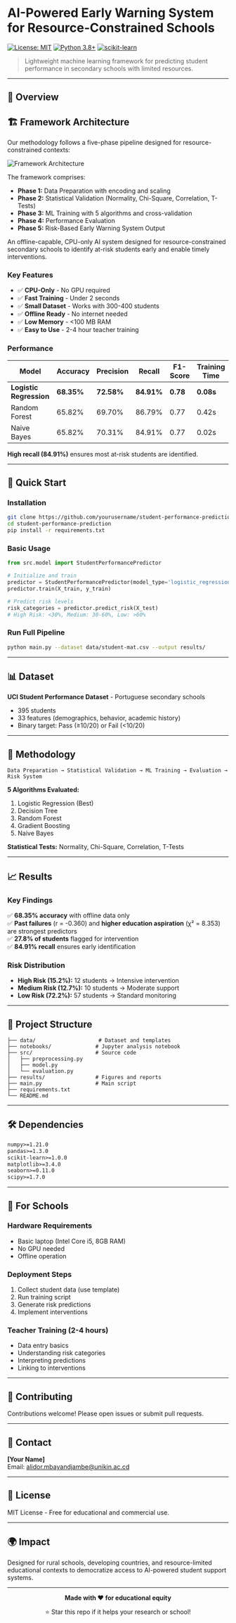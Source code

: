 
# AI-Powered Early Warning System for Resource-Constrained Schools

[![License: MIT](https://img.shields.io/badge/License-MIT-yellow.svg)](https://opensource.org/licenses/MIT)
[![Python 3.8+](https://img.shields.io/badge/python-3.8+-blue.svg)](https://www.python.org/downloads/)
[![scikit-learn](https://img.shields.io/badge/scikit--learn-1.0+-orange.svg)](https://scikit-learn.org/)

> Lightweight machine learning framework for predicting student performance in secondary schools with limited resources.

---

## 🎯 Overview
## 🏗️ Framework Architecture

Our methodology follows a five-phase pipeline designed for resource-constrained contexts:

![Framework Architecture](<img width="854" height="290" alt="archiIEEE_Lyon" src="https://github.com/user-attachments/assets/b3d6bfd2-b1b9-47ba-a965-a651cd8b1ad7" />
)

The framework comprises:
- **Phase 1:** Data Preparation with encoding and scaling
- **Phase 2:** Statistical Validation (Normality, Chi-Square, Correlation, T-Tests)
- **Phase 3:** ML Training with 5 algorithms and cross-validation
- **Phase 4:** Performance Evaluation
- **Phase 5:** Risk-Based Early Warning System Output


An offline-capable, CPU-only AI system designed for resource-constrained secondary schools to identify at-risk students early and enable timely interventions.

### Key Features

- ✅ **CPU-Only** - No GPU required
- ✅ **Fast Training** - Under 2 seconds
- ✅ **Small Dataset** - Works with 300-400 students
- ✅ **Offline Ready** - No internet needed
- ✅ **Low Memory** - <100 MB RAM
- ✅ **Easy to Use** - 2-4 hour teacher training

### Performance

| Model | Accuracy | Precision | Recall | F1-Score | Training Time |
|-------|----------|-----------|--------|----------|---------------|
| **Logistic Regression** | **68.35%** | **72.58%** | **84.91%** | **0.78** | **0.08s** |
| Random Forest | 65.82% | 69.70% | 86.79% | 0.77 | 0.42s |
| Naive Bayes | 65.82% | 70.31% | 84.91% | 0.77 | 0.02s |

**High recall (84.91%)** ensures most at-risk students are identified.

---

## 🚀 Quick Start

### Installation
```bash
git clone https://github.com/yourusername/student-performance-prediction.git
cd student-performance-prediction
pip install -r requirements.txt
```

### Basic Usage
```python
from src.model import StudentPerformancePredictor

# Initialize and train
predictor = StudentPerformancePredictor(model_type='logistic_regression')
predictor.train(X_train, y_train)

# Predict risk levels
risk_categories = predictor.predict_risk(X_test)
# High Risk: <30%, Medium: 30-60%, Low: >60%
```

### Run Full Pipeline
```bash
python main.py --dataset data/student-mat.csv --output results/
```

---

## 📊 Dataset

**UCI Student Performance Dataset** - Portuguese secondary schools
- 395 students
- 33 features (demographics, behavior, academic history)
- Binary target: Pass (≥10/20) or Fail (<10/20)

---

## 🧪 Methodology
```
Data Preparation → Statistical Validation → ML Training → Evaluation → Risk System
```

**5 Algorithms Evaluated:**
1. Logistic Regression (Best)
2. Decision Tree
3. Random Forest
4. Gradient Boosting
5. Naive Bayes

**Statistical Tests:** Normality, Chi-Square, Correlation, T-Tests

---

## 📈 Results

### Key Findings

✅ **68.35% accuracy** with offline data only  
✅ **Past failures** (r = -0.360) and **higher education aspiration** (χ² = 8.353) are strongest predictors  
✅ **27.8% of students** flagged for intervention  
✅ **84.91% recall** ensures early identification  

### Risk Distribution

- **High Risk (15.2%):** 12 students → Intensive intervention
- **Medium Risk (12.7%):** 10 students → Moderate support
- **Low Risk (72.2%):** 57 students → Standard monitoring

---

## 📁 Project Structure
```
├── data/                    # Dataset and templates
├── notebooks/              # Jupyter analysis notebook
├── src/                    # Source code
│   ├── preprocessing.py
│   ├── model.py
│   └── evaluation.py
├── results/                # Figures and reports
├── main.py                 # Main script
├── requirements.txt
└── README.md
```

---

## 🛠️ Dependencies
```txt
numpy>=1.21.0
pandas>=1.3.0
scikit-learn>=1.0.0
matplotlib>=3.4.0
seaborn>=0.11.0
scipy>=1.7.0
```

---

## 🏫 For Schools

### Hardware Requirements
- Basic laptop (Intel Core i5, 8GB RAM)
- No GPU needed
- Offline operation

### Deployment Steps
1. Collect student data (use template)
2. Run training script
3. Generate risk predictions
4. Implement interventions

### Teacher Training (2-4 hours)
- Data entry basics
- Understanding risk categories
- Interpreting predictions
- Linking to interventions

---

## 🤝 Contributing

Contributions welcome! Please open issues or submit pull requests.

---

## 📧 Contact

**[Your Name]**  
Email: alidor.mbayandjambe@unikin.ac.cd 


---

## 📄 License

MIT License - Free for educational and commercial use.

---

## 🌍 Impact

Designed for rural schools, developing countries, and resource-limited educational contexts to democratize access to AI-powered student support systems.

---

<div align="center">

**Made with ❤️ for educational equity**

⭐ Star this repo if it helps your research or school!

</div>
